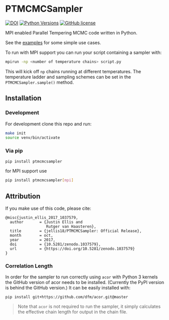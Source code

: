 # PTMCMCSampler
[![DOI](https://zenodo.org/badge/32821232.svg)](https://zenodo.org/badge/latestdoi/32821232)
[![Python Versions](https://img.shields.io/badge/python-3.6%2C%203.7%2C%203.8%2C%203.9-blue.svg)]()
[![GitHub license](https://img.shields.io/github/license/Naereen/StrapDown.js.svg)](https://github.com/jellis18/PTMCMCSampler/blob/master/LICENSE)



MPI enabled Parallel Tempering MCMC code written in Python.

See the [examples](https://github.com/jellis18/PTMCMCSampler/tree/master/examples) for some simple use cases.

To run with MPI support you can run your script containing a sampler with:

```bash
mpirun -np <number of temperature chains> script.py
```
This will kick off `np` chains running at different temperatures. The temperature ladder and sampling schemes can be set in the `PTMCMCSampler.sample()` method.

## Installation

### Development
For development clone this repo and run:
```bash
make init
source venv/bin/activate
```

### Via pip
```bash
pip install ptmcmcsampler
```

for MPI support use
```bash
pip install ptmcmcsampler[mpi]
```




## Attribution

If you make use of this code, please cite:
```
@misc{justin_ellis_2017_1037579,
  author       = {Justin Ellis and
                  Rutger van Haasteren},
  title        = {jellis18/PTMCMCSampler: Official Release},
  month        = oct,
  year         = 2017,
  doi          = {10.5281/zenodo.1037579},
  url          = {https://doi.org/10.5281/zenodo.1037579}
}
```

### Correlation Length
In order for the sampler to run correctly using `acor` with Python 3 kernels the GitHub version of acor needs to be installed. (Currently the PyPI version is behind the GitHub version.) It can be easily installed with:
```
pip install git+https://github.com/dfm/acor.git@master
```
> Note that `acor` is not required to run the sampler, it simply calculates the effective chain length for output in the chain file.
